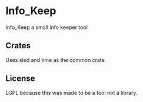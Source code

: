 # Info_Keep
Info_Keep a small info keeper tool


## Crates
Uses sled and time as the common crate


## License
LGPL because this was made to be a tool not a library.